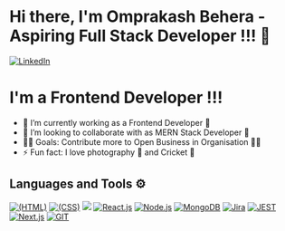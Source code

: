 # Hi there, I'm Omprakash Behera - Aspiring Full Stack Developer !!! 👋

[![LinkedIn](https://img.shields.io/badge/linkedin-%230077B5.svg?style=for-the-badge&logo=linkedin&logoColor=white)](https://www.linkedin.com/in/omprakash-behera)

# I'm a Frontend Developer !!!
- 🌱 I’m currently working as a Frontend Developer 📝
- 👯 I’m looking to collaborate with as MERN Stack Developer 🎥
- 👨‍💻 Goals: Contribute more to Open Business in Organisation 👨‍💻
- ⚡ Fun fact: I love photography 📸 and Cricket 🏀

## Languages and Tools ⚙️
<p> 
  <a href="#"><img alt="(HTML)" src="https://img.shields.io/badge/HTML-00599C?style=for-the-badge&logo=HTML&logoColor=white"></a>
  <a href="#"><img alt="(CSS)" src="https://img.shields.io/badge/CSS-1572B6?style=for-the-badge&logo=CSS&logoColor=white"></a>
  <a>
  <img src="https://img.shields.io/badge/Javascript-%2338B2AC.svg?style=for-the-badge&logo=Javascript&logoColor=white">
  </a>
  <a href="#"><img alt="React.js" src="https://img.shields.io/badge/ReactJS-323330?style=for-the-badge&logo=ReactJs&logoColor=F7DF1E"></a>
  <a href="#"><img alt="Node.js" src="https://img.shields.io/badge/NodeJs-007ACC?style=for-the-badge&logo=NodeJs&logoColor=white"></a>
  <a href="#"><img alt="MongoDB" src="https://img.shields.io/badge/MongoDB-FFD43B?style=for-the-badge&logo=MongoDB&logoColor=blue"></a>
  <a href="#"><img alt="Jira" src="https://img.shields.io/badge/jira-%23ED8B00.svg?style=for-the-badge&logo=jira&logoColor=white"></a>
  <a href="#"><img alt="JEST" src="https://img.shields.io/badge/JEST-%2300599C.svg?style=for-the-badge&logo=JEST&logoColor=white"></a>
  <a href="#"><img alt="Next.js" src="https://img.shields.io/badge/NextJs-%23E34F26.svg?style=for-the-badge&logo=NextJs&logoColor=white"></a>
  <a href="#"><img alt="GIT" src="https://img.shields.io/badge/GIT-%23000000.svg?style=for-the-badge&logo=GIT&logoColor=white"></a>
</p>
